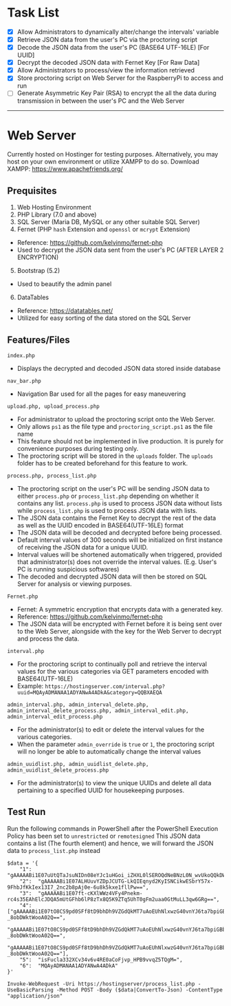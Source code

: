 # Task List
- [x] Allow Administrators to dynamically alter/change the intervals' variable
- [x] Retrieve JSON data from the user's PC via the proctoring script
- [x] Decode the JSON data from the user's PC (BASE64 UTF-16LE) [For UUID]
- [x] Decrypt the decoded JSON data with Fernet Key [For Raw Data]
- [x] Allow Administrators to process/view the information retrieved
- [x] Store proctoring script on Web Server for the RaspberryPi to access and run
- [ ] Generate Asymmetric Key Pair (RSA) to encrypt the all the data during transmission in between the user's PC and the Web Server

---

# Web Server
Currently hosted on Hostinger for testing purposes.
Alternatively, you may host on your own environment or utilize XAMPP to do so.
Download XAMPP: https://www.apachefriends.org/

## Prequisites
1. Web Hosting Environment
2. PHP Library (7.0 and above)
3. SQL Server (Maria DB, MySQL or any other suitable SQL Server)
4. Fernet (PHP `hash` Extension and `openssl` or `mcrypt` Extension)
  - Reference: https://github.com/kelvinmo/fernet-php
  - Used to decrypt the JSON data sent from the user's PC (AFTER LAYER 2 ENCRYPTION)
5. Bootstrap (5.2)
  - Used to beautify the admin panel
6. DataTables
  - Reference: https://datatables.net/
  - Utilized for easy sorting of the data stored on the SQL Server

## Features/Files
```
index.php
```
- Displays the decrypted and decoded JSON data stored inside database

```
nav_bar.php
```
- Navigation Bar used for all the pages for easy maneuvering

```
upload.php, upload_process.php
```
- For administrator to upload the proctoring script onto the Web Server.
- Only allows `ps1` as the file type and `proctoring_script.ps1` as the file name
- This feature should not be implemented in live production. It is purely for convenience purposes during testing only.
- The proctoring script will be stored in the `uploads` folder. The `uploads` folder has to be created beforehand for this feature to work.

```
process.php, process_list.php
```
- The proctoring script on the user's PC will be sending JSON data to either `process.php` or `process_list.php` depending on whether it contains any list. `process.php` is used to process JSON data without lists while `process_list.php` is used to process JSON data with lists.
- The JSON data contains the Fernet Key to decrypt the rest of the data as well as the UUID encoded in BASE64(UTF-16LE) format
- The JSON data will be decoded and decrypted before being processed.
- Default interval values of 300 seconds will be initialized on first instance of receiving the JSON data for a unique UUID.
- Interval values will be shortened automatically when triggered, provided that administrator(s) does not override the interval values. (E.g. User's PC is running suspicious softwares)
- The decoded and decrypted JSON data will then be stored on SQL Server for analysis or viewing purposes.

```
Fernet.php
```
- Fernet: A symmetric encryption that encrypts data with a generated key.
- Reference: https://github.com/kelvinmo/fernet-php
- The JSON data will be encrypted with Fernet before it is being sent over to the Web Server, alongside with the key for the Web Server to decrypt and process the data.

```
interval.php
```
- For the proctoring script to continually poll and retrieve the interval values for the various categories via GET parameters encoded with BASE64(UTF-16LE)
- Example: `https://hostingserver.com/interval.php?uuid=MQAyADMANAA1ADYANwA4ADkA&category=QQBXAEQA`

```
admin_interval.php, admin_interval_delete.php, admin_interval_delete_process.php, admin_interval_edit.php, admin_interval_edit_process.php
```
- For the administrator(s) to edit or delete the interval values for the various categories.
- When the parameter `admin_override` is `true` or `1`, the proctoring script will no longer be able to automatically change the interval values

```
admin_uuidlist.php, admin_uuidlist_delete.php, admin_uuidlist_delete_process.php
```
- For the administrator(s) to view the unique UUIDs and delete all data pertaining to a specified UUID for housekeeping purposes.

## Test Run
Run the following commands in PowerShell after the PowerShell Execution Policy has been set to `unrestricted` or `remotesigned`
This JSON data contains a list (The fourth element) and hence, we will forward the JSON data to `process_list.php` instead
```
$data = '{  
    "1":  "gAAAAABi1E07uUtQTaJsuNIDn08eYJc1uHGoi_iZHXL0lSEROQdNeBNzL0N_wvUkoQQkDWIWJJA02X5Z2Yr1z1GynAWk3DWQfg==",  
    "2":  "gAAAAABi1E07ALHUuvYZDpJCUTG-LkQIEqnyd2KyISNCikwESbrY57x-9FhbJfKkIex13I7_2nc2b8pAj0e-6u8k5kxe1fllPw==",  
    "3":  "gAAAAABi1E07ft-cKXlWWz4VFy4Pnekm-rc4s35EAhElcJDQA5mUtGFhb6lP8zTx8Q5K9ZTq5UhT0gFm2uaa0GtMuLL3qw6GRg==",  
    "4":  ["gAAAAABi1E07tO8CS9pd0SFf8tD9bhDh9VZGdQkMT7uAoEUhNlxwzG40vnYJ6ta7bpiGBbNWGqCcyGlAG0-_8obDWktWooA02Q==",  
    "gAAAAABi1E07tO8CS9pd0SFf8tD9bhDh9VZGdQkMT7uAoEUhNlxwzG40vnYJ6ta7bpiGBbNWGqCcyGlAG0-_8obDWktWooA02Q==", 
    "gAAAAABi1E07tO8CS9pd0SFf8tD9bhDh9VZGdQkMT7uAoEUhNlxwzG40vnYJ6ta7bpiGBbNWGqCcyGlAG0-_8obDWktWooA02Q=="],
    "5":  "isFucla332XCv34v6v4RE0aCoFjvp_HPB9vvqZ5TQgM=",  
    "6":  "MQAyADMANAA1ADYANwA4ADkA"  
}'
```
```
Invoke-WebRequest -Uri https://hostingserver/process_list.php -UseBasicParsing -Method POST -Body ($data|ConvertTo-Json) -ContentType "application/json"
```
